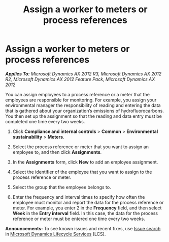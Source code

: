 ﻿---
title: Assign a worker to meters or process references
TOCTitle: Assign a worker to meters or process references
ms:assetid: 06747c24-2533-4a4e-a72f-dea344c66e5c
ms:mtpsurl: https://technet.microsoft.com/en-us/library/Hh496412(v=AX.60)
ms:contentKeyID: 37071989
ms.date: 04/18/2014
mtps_version: v=AX.60
---

# Assign a worker to meters or process references 


_**Applies To:** Microsoft Dynamics AX 2012 R3, Microsoft Dynamics AX 2012 R2, Microsoft Dynamics AX 2012 Feature Pack, Microsoft Dynamics AX 2012_

You can assign employees to a process reference or a meter that the employees are responsible for monitoring. For example, you assign your environmental manager the responsibility of reading and entering the data that is gathered about your organization’s emissions of hydrofluorocarbons. You then set up the assignment so that the reading and data entry must be completed one time every two weeks.

1.  Click **Compliance and internal controls** \> **Common** \> **Environmental sustainability** \> **Meters**.

2.  Select the process reference or meter that you want to assign an employee to, and then click **Assignments**.

3.  In the **Assignments** form, click **New** to add an employee assignment.

4.  Select the identifier of the employee that you want to assign to the process reference or meter.

5.  Select the group that the employee belongs to.

6.  Enter the frequency and interval times to specify how often the employee must monitor and report the data for the process reference or meter. For example, you enter 2 in the **Frequency** field, and then select **Week** in the **Entry interval** field. In this case, the data for the process reference or meter must be entered one time every two weeks.

  
**Announcements:** To see known issues and recent fixes, use [Issue search](http://go.microsoft.com/fwlink/?linkid=389258) in [Microsoft Dynamics Lifecycle Services](http://go.microsoft.com/fwlink/?linkid=306505) (LCS).

